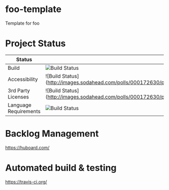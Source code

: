 foo-template
============

Template for foo


Project Status
============

| Status        | Value       |
| ------------- |-------------|
| Build         | ![Build Status](https://travis-ci.org/benboeser/foo-template.png?raw=true) |
| Accessibility         | ![Build Status](http://images.sodahead.com/polls/000172630/polls_600px_Stop_sign.svg_2058_261978_answer_1_small.png|
| 3rd Party Licenses         | ![Build Status](http://images.sodahead.com/polls/000172630/polls_600px_Stop_sign.svg_2058_261978_answer_1_small.png|
| Language Requirements         | ![Build Status](http://thumb9.shutterstock.com/thumb_small/159556/159556,1253556176,2/stock-vector-vector-traffic-go-sign-over-white-background-37454635.jpg) |





Backlog Management
============

https://huboard.com/


Automated build & testing
============

https://travis-ci.org/

